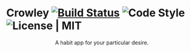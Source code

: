 # Crowley [![Build Status](https://travis-ci.org/eowfenth/crowley.svg?branch=master)](https://travis-ci.org/eowfenth/crowley) ![Code Style](https://img.shields.io/badge/code%20style-airbnb-green.svg) ![License | MIT](https://img.shields.io/badge/license-MIT-blue.svg)

<div align="center">A habit app for your particular desire.</div>
